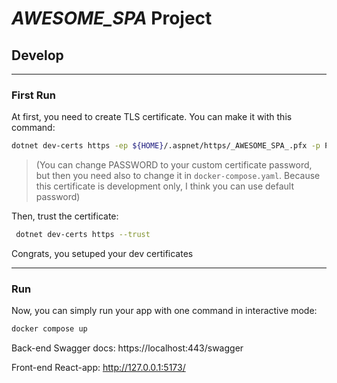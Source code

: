 # _AWESOME_SPA_ Project

## Develop

---

### First Run

At first, you need to create TLS certificate. You can make it with this command:

```sh
dotnet dev-certs https -ep ${HOME}/.aspnet/https/_AWESOME_SPA_.pfx -p PASSWORD
```

> (You can change PASSWORD to your custom certificate password, but then you need also to change it in `docker-compose.yaml`. Because this certificate is development only, I think you can use default password)

Then, trust the certificate:

```sh
 dotnet dev-certs https --trust
```

Congrats, you setuped your dev certificates

---

### Run

Now, you can simply run your app with one command in interactive mode:

```sh
docker compose up
```

<!--#if(EnableSwaggerSupport) -->

Back-end Swagger docs: https://localhost:443/swagger

<!--#endif -->

<!--#if(UseReactVite) -->

Front-end React-app: http://127.0.0.1:5173/

<!--#endif -->
